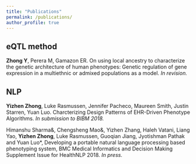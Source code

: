 ```yaml
---
title: "Publications"
permalink: /publications/
author_profile: true
---
```


## eQTL method

<b>Zhong Y</b>, Perera M, Gamazon ER. On using local ancestry to characterize the genetic architecture of human phenotypes: Genetic regulation of gene expression in a multiethnic or admixed populations as a model.  <i>In revision.</i>


## NLP

<b>Yizhen Zhong</b>, Luke Rasmussen, Jennifer Pacheco, Maureen Smith, Justin Starren, Yuan Luo. Charcterizing Design Patterns of EHR-Driven Phenotype Algorithms.  <i>In submission to BIBM 2018.</i>

Himanshu Sharma&, Chengsheng Mao&, Yizhen Zhang, Haleh Vatani, Liang Yao, <b>Yizhen Zhong</b>, Luke Rasmussen, Guoqian Jiang, Jyotishman Pathak and Yuan Luo*, Developing a portable natural language processing based phenotyping system, BMC Medical Informatics and Decision Making Supplement Issue for HealthNLP 2018. <i>In press.</i>


